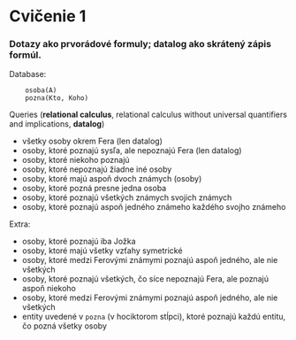 # Cvičenie 1

### Dotazy ako prvorádové formuly; datalog ako skrátený zápis formúl.

Database:
```
	osoba(A)
	pozna(Kto, Koho)
```

Queries (**relational calculus**, relational calculus without universal quantifiers and implications, **datalog**)
* všetky osoby okrem Fera (len datalog)
* osoby, ktoré poznajú sysľa, ale nepoznajú Fera (len datalog)
* osoby, ktoré niekoho poznajú
* osoby, ktoré nepoznajú žiadne iné osoby
* osoby, ktoré majú aspoň dvoch známych (osoby)
* osoby, ktoré pozná presne jedna osoba
* osoby, ktoré poznajú všetkých známych svojich známych
* osoby, ktoré poznajú aspoň jedného známeho každého svojho známeho

Extra:
* osoby, ktoré poznajú iba Jožka
* osoby, ktoré majú všetky vzťahy symetrické
* osoby, ktoré medzi Ferovými známymi poznajú aspoň jedného, ale nie všetkých
* osoby, ktoré poznajú všetkých, čo síce nepoznajú Fera, ale poznajú aspoň niekoho
* osoby, ktoré medzi Ferovými známymi poznajú aspoň jedného, ale nie všetkých
* entity uvedené v `pozna` (v hociktorom stĺpci), ktoré poznajú každú entitu, čo pozná všetky osoby

